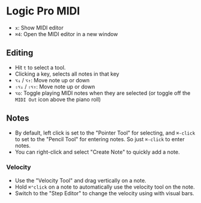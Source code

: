 # Logic Pro MIDI

- `x`: Show MIDI editor
- `⌘4`: Open the MIDI editor in a new window

## Editing

- Hit `t` to select a tool.
- Clicking a key, selects all notes in that key
- `⌥↓` / `⌥↑`: Move note up or down
- `⇧⌥↓` / `⇧⌥↑`: Move note up or down
- `⌥o`: Toggle playing MIDI notes when they are selected (or toggle off the `MIDI Out` icon above the piano roll)

## Notes

- By default, left click is set to the "Pointer Tool" for selecting, and `⌘-click` to set to the "Pencil Tool" for entering notes. So just `⌘-click` to enter notes.
- You can right-click and select "Create Note" to quickly add a note.

### Velocity

- Use the "Velocity Tool" and drag vertically on a note.
- Hold `⌘⌃click` on a note to automatically use the velocity tool on the note.
- Switch to the "Step Editor" to change the velocity using with visual bars.
